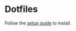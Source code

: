 Dotfiles
======================

Follow the [setup guide](https://github.com/jordanwade/dotfiles/blob/master/setup.md) to install.
